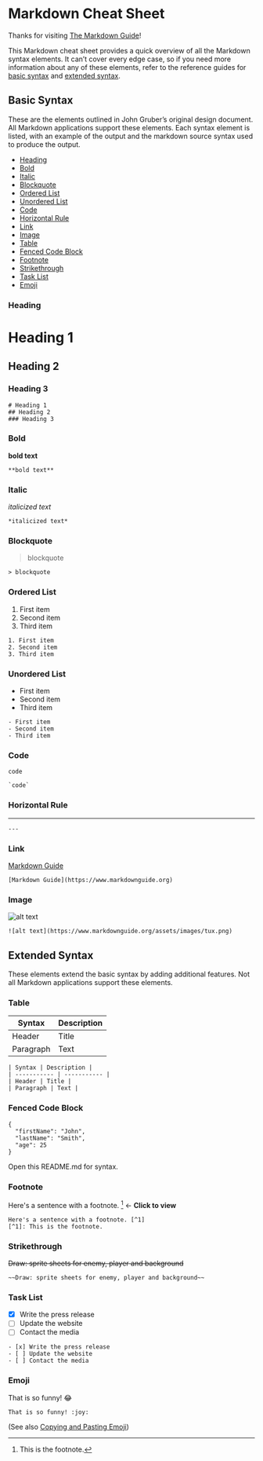 # Markdown Cheat Sheet

Thanks for visiting [The Markdown Guide](https://www.markdownguide.org)!

This Markdown cheat sheet provides a quick overview of all the Markdown syntax elements. It can’t cover every edge case, so if you need more information about any of these elements, refer to the reference guides for [basic syntax](https://www.markdownguide.org/basic-syntax/) and [extended syntax](https://www.markdownguide.org/extended-syntax/).

## Basic Syntax

These are the elements outlined in John Gruber’s original design document. All Markdown applications support these elements.
Each syntax element is listed, with an example of the output and the markdown source syntax used to produce the output.

- [Heading](#Heading)
- [Bold](#Bold)
- [Italic](#Italic)
- [Blockquote](#Blockquote)
- [Ordered List](#Ordered-List)
- [Unordered List](#Unordered-List)
- [Code](#Code)
- [Horizontal Rule](#Horizontal-Rule)
- [Link](#Link)
- [Image](#Image)
- [Table](#Table)
- [Fenced Code Block](#Fenced-Code-Block)
- [Footnote](#Footnote)
- [Strikethrough](#Strikethrough)
- [Task List](#Task-List)
- [Emoji](#Emoji)

### Heading
# Heading 1
## Heading 2
### Heading 3
```
# Heading 1
## Heading 2
### Heading 3
```

### Bold
**bold text**
```
**bold text**
```

### Italic
*italicized text*
```
*italicized text*
```

### Blockquote
> blockquote
```
> blockquote
```

### Ordered List

1. First item
2. Second item
3. Third item
```
1. First item
2. Second item
3. Third item
```

### Unordered List
- First item
- Second item
- Third item
```
- First item
- Second item
- Third item
```

### Code
`code`
```
`code`
```

### Horizontal Rule
---
```
---
```
### Link
[Markdown Guide](https://www.markdownguide.org)
```
[Markdown Guide](https://www.markdownguide.org)
```
### Image
![alt text](https://www.markdownguide.org/assets/images/tux.png)
```
![alt text](https://www.markdownguide.org/assets/images/tux.png)
```

## Extended Syntax
These elements extend the basic syntax by adding additional features. Not all Markdown applications support these elements.

### Table
| Syntax | Description |
| ----------- | ----------- |
| Header | Title |
| Paragraph | Text |
```
| Syntax | Description |
| ----------- | ----------- |
| Header | Title |
| Paragraph | Text |
```
### Fenced Code Block
```
{
  "firstName": "John",
  "lastName": "Smith",
  "age": 25
}
```
Open this README.md for syntax.

### Footnote
Here's a sentence with a footnote. [^1] <- **Click to view**
[^1]: This is the footnote.
```
Here's a sentence with a footnote. [^1]
[^1]: This is the footnote.
```

### Strikethrough
~~Draw: sprite sheets for enemy, player and background~~
```
~~Draw: sprite sheets for enemy, player and background~~
```

### Task List

- [x] Write the press release
- [ ] Update the website
- [ ] Contact the media
```
- [x] Write the press release
- [ ] Update the website
- [ ] Contact the media
```

### Emoji
That is so funny! :joy:
```
That is so funny! :joy:
```
(See also [Copying and Pasting Emoji](https://www.markdownguide.org/extended-syntax/#copying-and-pasting-emoji))
